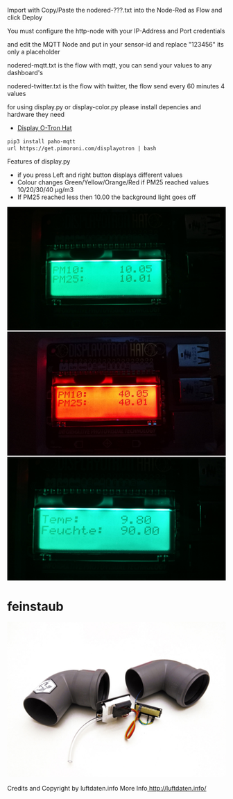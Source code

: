 Import with Copy/Paste the nodered-???.txt into the Node-Red as Flow and click Deploy

You must configure the http-node with your IP-Address and Port credentials 

and edit the MQTT Node and put in your sensor-id and replace "123456" its only a placeholder


nodered-mqtt.txt is the flow with mqtt, you can send your values to any dashboard's

nodered-twitter.txt is the flow with twitter, the flow send every 60 minutes 4 values

for using display.py or display-color.py please install depencies and hardware they need

- [Display O-Tron Hat](http://amzn.to/2p3lj7C)
```
pip3 install paho-mqtt
url https://get.pimoroni.com/displayotron | bash
```

Features of display.py
- if you press Left and right button displays different values
- Colour changes Green/Yellow/Orange/Red  if PM25 reached values 10/20/30/40 μg/m3
- If PM25 reached less then 10.00 the background light goes off

<img src="/PM25-10.jpg">
<img src="/PM25-40.jpg">
<img src="/TEMP-Display.jpg">

# feinstaub

<img src="/Luftdaten.jpg">


Credits and Copyright by luftdaten.info 
More Info<a href="http://luftdaten.info/"> http://luftdaten.info/</a>
